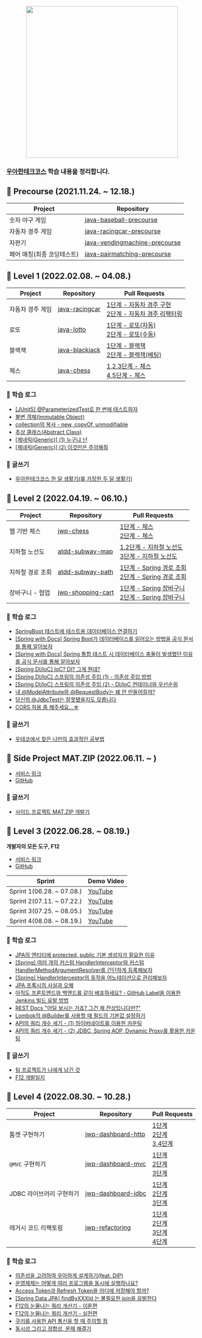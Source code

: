 <p align="center"><img src=https://images.velog.io/images/ohzzi/post/4ab19a59-f0bc-4d02-9b5f-5b03991400c5/woowacourse.jpg height=400px></p>

### [우아한테크코스](https://woowacourse.github.io/) 학습 내용을 정리합니다.

## :loudspeaker: Precourse (2021.11.24. ~ 12.18.)
|Project|Repository|
|-|-|
|숫자 야구 게임|[java-baseball-precourse](https://github.com/Ohzzi/java-baseball-precourse/tree/Ohzzi)|
|자동차 경주 게임|[java-racingcar-precourse](https://github.com/Ohzzi/java-racingcar-precourse/tree/Ohzzi)|
|자판기|[java-vendingmachine-precourse](https://github.com/Ohzzi/java-vendingmachine-precourse/tree/Ohzzi)|
|페어 매칭(최종 코딩테스트)|[java-pairmatching-precourse](https://github.com/Ohzzi/java-pairmatching-precourse/tree/Ohzzi)|

## :loudspeaker: Level 1 (2022.02.08. ~ 04.08.)
|Project|Repository|Pull Requests|
|-|-|-|
|자동차 경주 게임|[java-racingcar](https://github.com/woowacourse/java-racingcar/tree/ohzzi)|[1단계 - 자동차 경주 구현](https://github.com/woowacourse/java-racingcar/pull/281)</br>[2단계 - 자동차 경주 리팩터링](https://github.com/woowacourse/java-racingcar/pull/366)|
|로또|[java-lotto](https://github.com/woowacourse/java-lotto)|[1단계 - 로또(자동)](https://github.com/woowacourse/java-lotto/pull/348)</br>[2단계 - 로또(수동)](https://github.com/woowacourse/java-lotto/pull/438)|
|블랙잭|[java-blackjack](https://github.com/woowacourse/java-blackjack)|[1단계 - 블랙잭](https://github.com/woowacourse/java-blackjack/pull/225)</br>[2단계 - 블랙잭(베팅)](https://github.com/woowacourse/java-blackjack/pull/301)|
|체스|[java-chess](https://github.com/woowacourse/java-chess)|[1,2,3단계 - 체스](https://github.com/woowacourse/java-chess/pull/279)</br>[4,5단계 - 체스](https://github.com/woowacourse/java-chess/pull/392)|

### :mag_right: 학습 로그
- [[JUnit5] @ParameterizedTest로 한 번에 테스트하자](https://velog.io/@ohzzi/junit5-parameterizedtest)
- [불변 객체(Immutable Object)](https://velog.io/@ohzzi/%EB%B6%88%EB%B3%80-%EA%B0%9D%EC%B2%B4Immutable-Object)
- [collection의 복사 - new, copyOf, unmodifiable](https://velog.io/@ohzzi/collection%EC%9D%98-%EB%B3%B5%EC%82%AC-new-copyOf-unmodifiable)
- [추상 클래스(Abstract Class)](https://velog.io/@ohzzi/%EC%B6%94%EC%83%81-%ED%81%B4%EB%9E%98%EC%8A%A4%EC%99%80-%EC%9D%B8%ED%84%B0%ED%8E%98%EC%9D%B4%EC%8A%A4)
- [[제네릭(Generic)] (1) 누구냐 넌](https://velog.io/@ohzzi/Generic-1-Generic-who-are-you)
- [[제네릭(Generic)] (2) 이것만은 주의해줘](https://velog.io/@ohzzi/Generic-2)

### :pencil: 글쓰기
- [우아한테크코스 한 달 생활기(를 가장한 두 달 생활기)](https://velog.io/@ohzzi/%EC%9A%B0%EC%95%84%ED%95%9C%ED%85%8C%ED%81%AC%EC%BD%94%EC%8A%A4-%ED%95%9C-%EB%8B%AC-%EC%83%9D%ED%99%9C%EA%B8%B0)

## :loudspeaker: Level 2 (2022.04.19. ~ 06.10.)
|Project|Repository|Pull Requests|
|-|-|-|
|웹 기반 체스|[jwp-chess](https://github.com/woowacourse/jwp-chess/tree/ohzzi)|[1단계 - 체스](https://github.com/woowacourse/jwp-chess/pull/370)</br>[2단계 - 체스](https://github.com/woowacourse/jwp-chess/pull/413)|
|지하철 노선도|[atdd-subway-map](https://github.com/woowacourse/atdd-subway-map)|[1,2단계 - 지하철 노선도](https://github.com/woowacourse/atdd-subway-map/pull/179)</br>[3단계 - 지하철 노선도](https://github.com/woowacourse/atdd-subway-map/pull/323)|
|지하철 경로 조회|[atdd-subway-path](https://github.com/woowacourse/atdd-subway-path)|[1단계 - Spring 경로 조회](https://github.com/woowacourse/atdd-subway-path/pull/226)</br>[2단계 - Spring 경로 조회](https://github.com/woowacourse/atdd-subway-path/pull/269)|
|장바구니 - 협업|[jwp-shopping-cart](https://github.com/woowacourse/jwp-shopping-cart)|[1단계 - Spring 장바구니](https://github.com/woowacourse/jwp-shopping-cart/pull/8)</br>[2단계 - Spring 장바구니](https://github.com/woowacourse/jwp-shopping-cart/pull/98)|

### :mag_right: 학습 로그
- [SpringBoot 테스트에 테스트용 데이터베이스 연결하기](https://velog.io/@ohzzi/SpringBoot-%ED%85%8C%EC%8A%A4%ED%8A%B8%EC%97%90-%ED%85%8C%EC%8A%A4%ED%8A%B8%EC%9A%A9-%EB%8D%B0%EC%9D%B4%ED%84%B0%EB%B2%A0%EC%9D%B4%EC%8A%A4-%EC%97%B0%EA%B2%B0%ED%95%98%EA%B8%B0)
- [[Spring with Docs] Spring Boot가 데이터베이스를 읽어오는 방법을 공식 문서를 통해 알아보자](https://velog.io/@ohzzi/Spring-Boot%EA%B0%80-%EB%8D%B0%EC%9D%B4%ED%84%B0%EB%B2%A0%EC%9D%B4%EC%8A%A4%EB%A5%BC-%EC%9D%BD%EC%96%B4%EC%98%A4%EB%8A%94-%EB%B0%A9%EB%B2%95%EC%9D%84-%EA%B3%B5%EC%8B%9D-%EB%AC%B8%EC%84%9C%EB%A5%BC-%ED%86%B5%ED%95%B4-%EC%95%8C%EC%95%84%EB%B3%B4%EC%9E%90)
- [[Spring with Docs] Spring 통합 테스트 시 데이터베이스 충돌이 발생했던 이유를 공식 문서를 통해 알아보자](https://velog.io/@ohzzi/Spring-%ED%86%B5%ED%95%A9-%ED%85%8C%EC%8A%A4%ED%8A%B8-%EC%8B%9C-%EB%8D%B0%EC%9D%B4%ED%84%B0%EB%B2%A0%EC%9D%B4%EC%8A%A4-%EC%B6%A9%EB%8F%8C%EC%9D%B4-%EB%B0%9C%EC%83%9D%ED%95%98%EB%8A%94-%EC%9D%B4%EC%9C%A0%EB%A5%BC-%EA%B3%B5%EC%8B%9D-%EB%AC%B8%EC%84%9C%EB%A5%BC-%ED%86%B5%ED%95%B4-%EC%95%8C%EC%95%84%EB%B3%B4%EC%9E%90)
- [[Spring DI/IoC] IoC? DI? 그게 뭔데?](https://velog.io/@ohzzi/Spring-DIIoC-IoC-DI-%EA%B7%B8%EA%B2%8C-%EB%AD%94%EB%8D%B0)
- [[Spring DI/IoC] 스프링의 의존성 주입 (1) - 의존성 주입 방법](https://velog.io/@ohzzi/Spring-DIIoC-%EC%8A%A4%ED%94%84%EB%A7%81%EC%9D%98-%EC%9D%98%EC%A1%B4%EC%84%B1-%EC%A3%BC%EC%9E%85)
- [[Spring DI/IoC] 스프링의 의존성 주입 (2) - DI/IoC 컨테이너와 우선순위](https://velog.io/@ohzzi/Spring-DIIoC-%EC%8A%A4%ED%94%84%EB%A7%81%EC%9D%98-%EC%9D%98%EC%A1%B4%EC%84%B1-%EC%A3%BC%EC%9E%85-2-DIIoC-%EC%BB%A8%ED%85%8C%EC%9D%B4%EB%84%88%EC%99%80-%EC%9A%B0%EC%84%A0%EC%88%9C%EC%9C%84)
- [내 @ModelAttribute와 @RequestBody는 왜 안 만들어질까?](https://prolog.techcourse.co.kr/studylogs/2384)
- [당신의 @JdbcTest는 잘못됐을지도 모릅니다](https://prolog.techcourse.co.kr/studylogs/2409)
- [CORS 허용 좀 해주세요...☆](https://velog.io/@ohzzi/CORS-%ED%97%88%EC%9A%A9-%EC%A2%80-%ED%95%B4%EC%A3%BC%EC%84%B8%EC%9A%94)

### :pencil: 글쓰기
- [우테코에서 찾은 나만의 효과적인 공부법](https://velog.io/@ohzzi/%EC%9A%B0%EC%95%84%ED%95%9C%ED%85%8C%ED%81%AC%EC%BD%94%EC%8A%A4-4%EA%B8%B0-%EC%9A%B0%ED%85%8C%EC%BD%94%EC%97%90%EC%84%9C-%EC%B0%BE%EC%9D%80-%EB%82%98%EB%A7%8C%EC%9D%98-%ED%9A%A8%EA%B3%BC%EC%A0%81%EC%9D%B8-%EA%B3%B5%EB%B6%80%EB%B2%95)

## :loudspeaker: Side Project MAT.ZIP (2022.06.11. ~ )
- [서비스 링크](https://the-fellowship-of-the-matzip.github.io/)
- [GitHub](https://github.com/The-Fellowship-of-the-matzip/mat.zip-back/)

### :pencil: 글쓰기
- [사이드 프로젝트 MAT.ZIP 개발기](https://velog.io/@ohzzi/%EC%9A%B0%EC%95%84%ED%95%9C%ED%85%8C%ED%81%AC%EC%BD%94%EC%8A%A4-4%EA%B8%B0-%EC%82%AC%EC%9D%B4%EB%93%9C-%ED%94%84%EB%A1%9C%EC%A0%9D%ED%8A%B8-MAT.ZIP-%EA%B0%9C%EB%B0%9C%EA%B8%B0)

## :loudspeaker: Level 3 (2022.06.28. ~ 08.19.)
**개발자의 모든 도구, F12**
- [서비스 링크](https://f12.app)
- [GitHub](https://github.com/woowacourse-teams/2022-f12)

|Sprint|Demo Video|
|-|-|
|Sprint 1(06.28. ~ 07.08.)|[YouTube](https://www.youtube.com/watch?v=hD-ItzSmBY8&t=488s)|
|Sprint 2(07.11. ~ 07.22.)|[YouTube](https://www.youtube.com/watch?v=4rlNaKAW3Q4)|
|Sprint 3(07.25. ~ 08.05.)|[YouTube](https://www.youtube.com/watch?v=0TahIz00h0I&t=751s)|
|Sprint 4(08.08. ~ 08.19.)|[YouTube](https://www.youtube.com/watch?v=pwllAnUE_wg)|

### :mag_right: 학습 로그
- [JPA의 엔티티에 protected, public 기본 생성자가 필요한 이유](https://velog.io/@ohzzi/JPA%EC%9D%98-%EC%97%94%ED%8B%B0%ED%8B%B0%EC%97%90-protected-public-%EA%B8%B0%EB%B3%B8-%EC%83%9D%EC%84%B1%EC%9E%90%EA%B0%80-%ED%95%84%EC%9A%94%ED%95%9C-%EC%9D%B4%EC%9C%A0)
- [[Spring] 여러 개의 커스텀 HandlerInterceptor와 커스텀 HandlerMethodArgumentResolver를 간단하게 등록해보자](https://velog.io/@ohzzi/Spring-%EC%BB%A4%EC%8A%A4%ED%85%80-HandlerInterceptor%EC%99%80-%EC%BB%A4%EC%8A%A4%ED%85%80-HandlerMethodArgumentResolver%EB%A5%BC-%EA%B0%84%EB%8B%A8%ED%95%98%EA%B2%8C-%EB%93%B1%EB%A1%9D%ED%95%B4%EB%B3%B4%EC%9E%90)
- [[Spring] HandlerInterceptor의 동작을 어노테이션으로 관리해보자](https://velog.io/@ohzzi/Spring-HandlerInterceptor%EC%9D%98-%EB%8F%99%EC%9E%91%EC%9D%84-%EC%96%B4%EB%85%B8%ED%85%8C%EC%9D%B4%EC%85%98%EC%9C%BC%EB%A1%9C-%EA%B4%80%EB%A6%AC%ED%95%B4%EB%B3%B4%EC%9E%90)
- [JPA 프록시의 사실과 오해](https://velog.io/@ohzzi/JPA-%ED%94%84%EB%A1%9D%EC%8B%9C%EC%9D%98-%EC%82%AC%EC%8B%A4%EA%B3%BC-%EC%98%A4%ED%95%B4)
- [아직도 프론트엔드와 백엔드를 같이 배포하세요? - GitHub Label을 이용한 Jenkins 빌드 유발 방법](https://velog.io/@ohzzi/%EC%95%84%EC%A7%81%EB%8F%84-%ED%94%84%EB%A1%A0%ED%8A%B8%EC%97%94%EB%93%9C%EC%99%80-%EB%B0%B1%EC%97%94%EB%93%9C%EB%A5%BC-%EA%B0%99%EC%9D%B4-%EB%B0%B0%ED%8F%AC%ED%95%98%EC%84%B8%EC%9A%94-GitHub-Label%EC%9D%84-%EC%9D%B4%EC%9A%A9%ED%95%9C-Jenkins-%EB%B9%8C%EB%93%9C-%EC%9C%A0%EB%B0%9C-%EB%B0%A9%EB%B2%95)
- [REST Docs "어딜 보시는 거죠? 그건 제 잔상입니다만?"](https://velog.io/@ohzzi/REST-Docs-%EC%96%B4%EB%94%9C-%EB%B3%B4%EC%8B%9C%EB%8A%94-%EA%B1%B0%EC%A3%A0-%EA%B7%B8%EA%B1%B4-%EC%A0%9C-%EC%9E%94%EC%83%81%EC%9E%85%EB%8B%88%EB%8B%A4%EB%A7%8C)
- [Lombok의 @Builder를 사용할 때 필드의 기본값 설정하기](https://velog.io/@ohzzi/Lombok%EC%9D%98-Builder%EB%A5%BC-%EC%82%AC%EC%9A%A9%ED%95%A0-%EB%95%8C-%ED%95%84%EB%93%9C%EC%9D%98-%EA%B8%B0%EB%B3%B8%EA%B0%92-%EC%84%A4%EC%A0%95%ED%95%98%EA%B8%B0)
- [API의 쿼리 개수 세기 - (1) 하이버네이트를 이용한 카운팅](https://velog.io/@ohzzi/API%EC%9D%98-%EC%BF%BC%EB%A6%AC-%EA%B0%9C%EC%88%98-%EC%84%B8%EA%B8%B0-1-%ED%95%98%EC%9D%B4%EB%B2%84%EB%84%A4%EC%9D%B4%ED%8A%B8%EB%A5%BC-%EC%9D%B4%EC%9A%A9%ED%95%9C-%EC%B9%B4%EC%9A%B4%ED%8C%85)
- [API의 쿼리 개수 세기 - (2) JDBC, Spring AOP, Dynamic Proxy를 활용한 카운팅](https://velog.io/@ohzzi/API%EC%9D%98-%EC%BF%BC%EB%A6%AC-%EA%B0%9C%EC%88%98-%EC%84%B8%EA%B8%B0-2-JDBC-Spring-AOP-Dynamic-Proxy%EB%A5%BC-%ED%99%9C%EC%9A%A9%ED%95%9C-%EC%B9%B4%EC%9A%B4%ED%8C%85)

### :pencil: 글쓰기
- [팀 프로젝트가 나에게 남긴 것](https://velog.io/@ohzzi/%EC%9A%B0%EC%95%84%ED%95%9C%ED%85%8C%ED%81%AC%EC%BD%94%EC%8A%A4-4%EA%B8%B0-%ED%8C%80-%ED%94%84%EB%A1%9C%EC%A0%9D%ED%8A%B8%EA%B0%80-%EB%82%98%EC%97%90%EA%B2%8C-%EB%82%A8%EA%B8%B4-%EA%B2%83-dmm0xi4i)
- [F12 개발일지](https://velog.io/@ohzzi/%EC%9A%B0%EC%95%84%ED%95%9C%ED%85%8C%ED%81%AC%EC%BD%94%EC%8A%A4-4%EA%B8%B0-220628-F12-%EA%B0%9C%EB%B0%9C%EC%9D%BC%EC%A7%80)


## :loudspeaker: Level 4 (2022.08.30. ~ 10.28.)

|Project|Repository|Pull Requests|
|-|-|-|
|톰캣 구현하기|[jwp-dashboard-http](https://github.com/woowacourse/jwp-dashboard-http)|[1단계](https://github.com/woowacourse/jwp-dashboard-http/pull/129)</br>[2단계](https://github.com/woowacourse/jwp-dashboard-http/pull/209)</br>[3,4단계](https://github.com/woowacourse/jwp-dashboard-http/pull/299)|
|`@MVC` 구현하기|[jwp-dashboard-mvc](https://github.com/woowacourse/jwp-dashboard-mvc)|[1단계](https://github.com/woowacourse/jwp-dashboard-mvc/pull/119)</br>[2단계](https://github.com/woowacourse/jwp-dashboard-mvc/pull/222)</br>[3단계](https://github.com/woowacourse/jwp-dashboard-mvc/pull/255)|
|JDBC 라이브러리 구현하기|[jwp-dashboard-jdbc](https://github.com/woowacourse/jwp-dashboard-jdbc)|[1단계](https://github.com/woowacourse/jwp-dashboard-jdbc/pull/56)</br>[2단계](https://github.com/woowacourse/jwp-dashboard-jdbc/pull/130)</br>[3단계](https://github.com/woowacourse/jwp-dashboard-jdbc/pull/254)|
|레거시 코드 리팩토링|[jwp-refactoring](https://github.com/woowacourse/jwp-refactoring)|[1단계](https://github.com/woowacourse/jwp-refactoring/pull/204)</br>[2단계](https://github.com/woowacourse/jwp-refactoring/pull/301)</br>[3단계](https://github.com/woowacourse/jwp-refactoring/pull/363)</br>[4단계](https://github.com/woowacourse/jwp-refactoring/pull/418)|

### :mag_right: 학습 로그
- [의존성을 고려하여 우아하게 설계하기(feat. DIP)](https://velog.io/@ohzzi/%EC%9D%98%EC%A1%B4%EC%84%B1%EC%9D%84-%EA%B3%A0%EB%A0%A4%ED%95%98%EC%97%AC-%EC%9A%B0%EC%95%84%ED%95%98%EA%B2%8C-%EC%84%A4%EA%B3%84%ED%95%98%EA%B8%B0)
- [운영체제는 어떻게 여러 프로그램을 동시에 실행하나요?](https://velog.io/@ohzzi/%EC%9A%B4%EC%98%81%EC%B2%B4%EC%A0%9C%EB%8A%94-%EC%96%B4%EB%96%BB%EA%B2%8C-%EC%97%AC%EB%9F%AC-%ED%94%84%EB%A1%9C%EA%B7%B8%EB%9E%A8%EC%9D%84-%EB%8F%99%EC%8B%9C%EC%97%90-%EC%8B%A4%ED%96%89%ED%95%98%EB%82%98%EC%9A%94)
- [Access Token과 Refresh Token을 어디에 저장해야 할까?](https://velog.io/@ohzzi/Access-Token%EA%B3%BC-Refresh-Token%EC%9D%84-%EC%96%B4%EB%94%94%EC%97%90-%EC%A0%80%EC%9E%A5%ED%95%B4%EC%95%BC-%ED%95%A0%EA%B9%8C)
- [[Spring Data JPA] findByXXXId 는 불필요한 join을 유발한다](https://velog.io/@ohzzi/Data-Jpa-findByXXXId-%EB%8A%94-%EB%B6%88%ED%95%84%EC%9A%94%ED%95%9C-join%EC%9D%84-%EC%9C%A0%EB%B0%9C%ED%95%9C%EB%8B%A4)
- [F12의 눈물나는 쿼리 개선기 - 이론편](https://velog.io/@ohzzi/F12%EC%9D%98-%EB%88%88%EB%AC%BC%EB%82%98%EB%8A%94-%EC%BF%BC%EB%A6%AC-%EA%B0%9C%EC%84%A0%EA%B8%B0-%EC%9D%B4%EB%A1%A0%ED%8E%B8)
- [F12의 눈물나는 쿼리 개선기 - 실전편](https://velog.io/@ohzzi/F12%EC%9D%98-%EB%88%88%EB%AC%BC%EB%82%98%EB%8A%94-%EC%BF%BC%EB%A6%AC-%EA%B0%9C%EC%84%A0%EA%B8%B0-%EC%8B%A4%EC%A0%84%ED%8E%B8)
- [쿠키를 사용한 API 통신을 할 때 주의할 점](https://velog.io/@ohzzi/%EC%BF%A0%ED%82%A4%EB%A5%BC-%EC%82%AC%EC%9A%A9%ED%95%9C-API-%ED%86%B5%EC%8B%A0%EC%9D%84-%ED%95%A0-%EB%95%8C-%EC%A3%BC%EC%9D%98%ED%95%A0-%EC%A0%90)
- [동시성 그리고 정합성, 문제 해결기](https://velog.io/@ohzzi/%EB%B0%98%EC%A0%95%EA%B7%9C%ED%99%94-%EC%9D%B4%ED%9B%84-%EB%8F%99%EC%8B%9C%EC%84%B1-%EB%AC%B8%EC%A0%9C-%ED%95%B4%EA%B2%B0%ED%95%98%EA%B8%B0)
